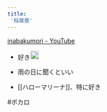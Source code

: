 ```yaml
---
title:
 '稲葉曇'
---
```


[inabakumori - YouTube](https://www.youtube.com/channel/UCNElM45JypxqAR73RoUQ10g)
- 好き<img src='https://scrapbox.io/api/pages/blu3mo-public/blu3mo/icon' alt='blu3mo.icon' height="19.5"/>
- 雨の日に聞くといい

- [[ハローマリーナ]]、特に好き

#ボカロ
